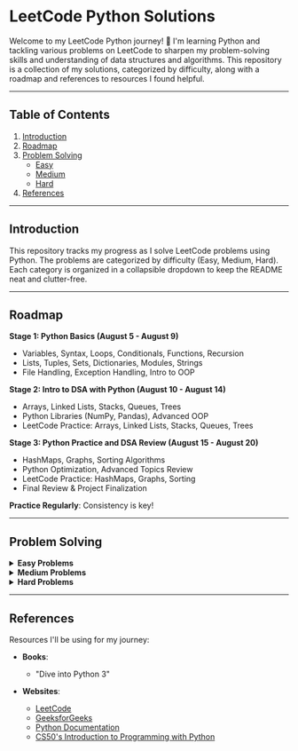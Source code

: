 # LeetCode Python Solutions

Welcome to my LeetCode Python journey! 🚀 I'm learning Python and tackling various problems on LeetCode to sharpen my problem-solving skills and understanding of data structures and algorithms. This repository is a collection of my solutions, categorized by difficulty, along with a roadmap and references to resources I found helpful.

---

## Table of Contents

1. [Introduction](#introduction)
2. [Roadmap](#roadmap)
3. [Problem Solving](#problem-solving)
    - [Easy](#easy)
    - [Medium](#medium)
    - [Hard](#hard)
4. [References](#references)

---

## Introduction

This repository tracks my progress as I solve LeetCode problems using Python. The problems are categorized by difficulty (Easy, Medium, Hard). Each category is organized in a collapsible dropdown to keep the README neat and clutter-free.

---

## Roadmap

**Stage 1: Python Basics (August 5 - August 9)**
- Variables, Syntax, Loops, Conditionals, Functions, Recursion
- Lists, Tuples, Sets, Dictionaries, Modules, Strings
- File Handling, Exception Handling, Intro to OOP

**Stage 2: Intro to DSA with Python (August 10 - August 14)**
- Arrays, Linked Lists, Stacks, Queues, Trees
- Python Libraries (NumPy, Pandas), Advanced OOP
- LeetCode Practice: Arrays, Linked Lists, Stacks, Queues, Trees

**Stage 3: Python Practice and DSA Review (August 15 - August 20)**
- HashMaps, Graphs, Sorting Algorithms
- Python Optimization, Advanced Topics Review
- LeetCode Practice: HashMaps, Graphs, Sorting
- Final Review & Project Finalization

**Practice Regularly**: Consistency is key!

---

## Problem Solving

<details>
<summary><strong>Easy Problems</strong></summary>

| Problem | Link | Done | Pythonic |
|---------|------|------|----------|
| Two Sum | [Problem #1](https://leetcode.com/problems/two-sum/) | [ ] | [ ] |
| Palindrome Number | [Problem #9](https://leetcode.com/problems/palindrome-number/) | [ ] | [ ] |
| Roman to Integer | [Problem #13](https://leetcode.com/problems/roman-to-integer/) | [ ] | [ ] |
| Longest Common Prefix | [Problem #14](https://leetcode.com/problems/longest-common-prefix/) | [ ] | [ ] |
| Valid Parentheses | [Problem #20](https://leetcode.com/problems/valid-parentheses/) | [ ] | [ ] |
| Merge Two Sorted Lists | [Problem #21](https://leetcode.com/problems/merge-two-sorted-lists/) | [ ] | [ ] |
| Remove Duplicates from Sorted Array | [Problem #26](https://leetcode.com/problems/remove-duplicates-from-sorted-array/) | [ ] | [ ] |
| Remove Element | [Problem #27](https://leetcode.com/problems/remove-element/) | [ ] | [ ] |
| Find the Index of the First Occurrence in a String | [Problem #28](https://leetcode.com/problems/find-the-index-of-the-first-occurrence-in-a-string/) | [ ] | [ ] |
| Search Insert Position | [Problem #35](https://leetcode.com/problems/search-insert-position/) | [ ] | [ ] |

</details>



<details>
<summary><strong>Medium Problems</strong></summary>

*Coming soon...*

</details>

<details>
<summary><strong>Hard Problems</strong></summary>

*Coming soon...*

</details>

---

## References

Resources I'll be using for my journey:

- **Books**:
  - "Dive into Python 3"

- **Websites**:
  - [LeetCode](https://leetcode.com/)
  - [GeeksforGeeks](https://www.geeksforgeeks.org/)
  - [Python Documentation](https://docs.python.org/3/)
  - [CS50's Introduction to Programming with Python](https://www.edx.org/learn/python/harvard-university-cs50-s-introduction-to-programming-with-python)
